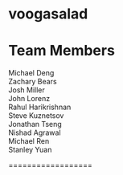 voogasalad
==========

<h1>Team Members</h1>
Michael Deng <br>
Zachary Bears <br>
Josh Miller <br>
John Lorenz <br>
Rahul Harikrishnan <br>
Steve Kuznetsov <br>
Jonathan Tseng <br>
Nishad Agrawal <br>
Michael Ren <br>
Stanley Yuan

==================
